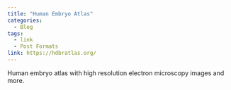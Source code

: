 ```yaml
---
title: "Human Embryo Atlas"
categories:
  - Blog
tags:
  - link
  - Post Formats
link: https://hdbratlas.org/
---
```


Human embryo atlas with high resolution electron microscopy images and more.

